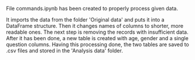 File commands.ipynb has been created to properly process given data.

It imports the data from the folder 'Original data' and puts it into a DataFrame structure.
Then it changes names of columns to shorter, more readable ones.
The next step is removing the records with insufficient data.
After it has been done, a new table is created with age, gender and a single question columns.
Having this processing done, the two tables are saved to .csv files and stored in the 'Analysis data' folder.